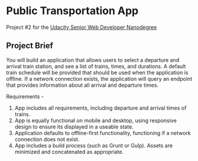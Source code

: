 # Public Transportation App

Project #2 for the [Udacity Senior Web Developer Nanodegree](https://www.udacity.com/course/senior-web-developer-nanodegree--nd802)

## Project Brief

You will build an application that allows users to select a departure and arrival train station, and see a list of trains, times, and durations. A default train schedule will be provided that should be used when the application is offline. If a network connection exists, the application will query an endpoint that provides information about all arrival and departure times.

Requirements -

1. App includes all requirements, including departure and arrival times of trains.
2. App is equally functional on mobile and desktop, using responsive design to ensure its displayed in a useable state.
3. Application defaults to offline-first functionality, functioning if a network connection does not exist.
4. App includes a build process (such as Grunt or Gulp). Assets are minimized and concatenated as appropriate.
